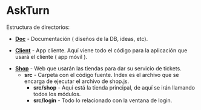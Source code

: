 # AskTurn

Estructura de directorios:
+ __[Doc](https://github.com/victorgg1993/AskTurn/tree/master/doc)__ - Documentación ( diseños de la DB, ideas, etc).

+ __[Client](https://github.com/victorgg1993/AskTurn/tree/master/client)__ - App cliente. Aquí viene todo el código para la aplicación que usará el cliente ( app móvil ).

- __[Shop](https://github.com/victorgg1993/AskTurn/tree/master/shop)__ - Web que usarán las tiendas para dar su servicio de tickets.
    + __src__ - Carpeta con el código fuente. Index es el archivo que se encarga de ejecutar el archivo de shop.js.
        + __src/shop__ - Aquí está la tienda principal, de aquí se irán llamando todos los módulos.
        + __src/login__ - Todo lo relacionado con la ventana de login.
